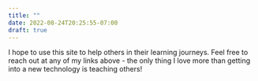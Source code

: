 ```yaml
---
title: ""
date: 2022-08-24T20:25:55-07:00
draft: true
---
```

I hope to use this site to help others in their learning journeys. Feel free to reach out at any of my links above - the only thing I love more than getting into a new technology is teaching others!
